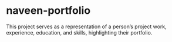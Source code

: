 # naveen-portfolio
This project serves as a representation of a person’s project work, experience, education, and skills, highlighting their portfolio.
